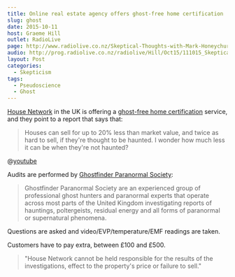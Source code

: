 ```yaml
---
title: Online real estate agency offers ghost-free home certification
slug: ghost
date: 2015-10-11
host: Graeme Hill
outlet: RadioLive
page: http://www.radiolive.co.nz/Skeptical-Thoughts-with-Mark-Honeychurch/tabid/506/articleID/102360/Default.aspx
audio: http://prog.radiolive.co.nz/radiolive/Hill/Oct15/111015_Skeptical_Thoughts.mp3
layout: Post
categories:
  - Skepticism
tags:
  - Pseudoscience
  - Ghost
---
```


[House Network](http://www.housenetwork.co.uk/ghost_free_service.asp) in the UK is offering a [ghost-free home certification](http://www.cnet.com/news/real-estate-service-offers-ghost-free-home-certification/) service, and they point to a report that says that:

<!-- more -->

> Houses can sell for up to 20% less than market value, and twice as hard to sell, if they're thought to be haunted. I wonder how much less it can be when they're not haunted?

@[youtube](https://youtu.be/fKk391xScaY)

Audits are performed by [Ghostfinder Paranormal Society](http://www.ghostfinder.co.uk/index.html):

> Ghostfinder Paranormal Society are an experienced group of professional ghost hunters and paranormal experts that operate across most parts of the United Kingdom investigating reports of hauntings, poltergeists, residual energy and all forms of paranormal or supernatural phenomena.

Questions are asked and video/EVP/temperature/EMF readings are taken.

Customers have to pay extra, between £100 and £500.

> "House Network cannot be held responsible for the results of the investigations, effect to the property's price or failure to sell."
